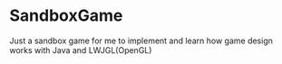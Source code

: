 # SandboxGame
Just a sandbox game for me to implement and learn how game design works with Java and LWJGL(OpenGL)

